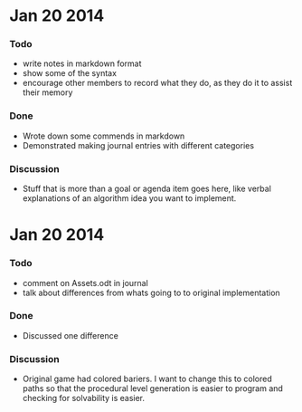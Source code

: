 Jan 20 2014
===========

### Todo
- write notes in markdown format
- show some of the syntax
- encourage other members to record what they do, as they do it 
  to assist their memory

### Done
- Wrote down some commends in markdown
- Demonstrated making journal entries with different categories

### Discussion
- Stuff that is more than a goal or agenda item goes here, like verbal
  explanations of an algorithm idea you want to implement.

Jan 20 2014
===========

### Todo
- comment on Assets.odt in journal 
- talk about differences from whats going to to original implementation

### Done
- Discussed one difference

### Discussion
- Original game had colored bariers. I want to change this to colored paths so
  that the procedural level generation is easier to program and checking for
  solvability is easier. 
